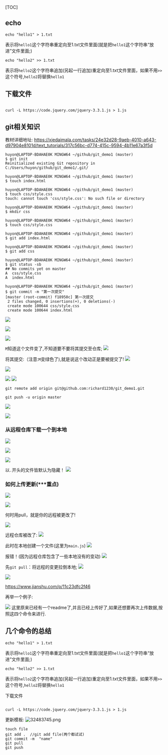 [TOC]


## echo
```
echo "hello1" > 1.txt
```
表示将`hello1`这个字符串重定向至1.txt文件里面(就是把`hello1`这个字符串“放进”文件里面;)
```
echo "hello2" >> 1.txt
```
表示将`hello2`这个字符串追加(另起一行追加)重定向至1.txt文件里面，如果不用`>>`这个符号,`hello2`将替换`hello1`

## 下载文件
```

curl -L https://code.jquery.com/jquery-3.3.1.js > 1.js

```

## git相关知识
教材详细地址:
https://xiedaimala.com/tasks/24e32d28-9aeb-4010-a643-d97904e8101d/text_tutorials/317c56bc-d774-415c-9594-4b11e67a3f5d

```
huyon@LAPTOP-BDAHAE0K MINGW64 ~/github/git_demo1 (master)
$ git init
Reinitialized existing Git repository in C:/Users/huyon/github/git_demo1/.git/

huyon@LAPTOP-BDAHAE0K MINGW64 ~/github/git_demo1 (master)
$ touch index.html

huyon@LAPTOP-BDAHAE0K MINGW64 ~/github/git_demo1 (master)
$ touch css/style.css
touch: cannot touch 'css/style.css': No such file or directory

huyon@LAPTOP-BDAHAE0K MINGW64 ~/github/git_demo1 (master)
$ mkdir css

huyon@LAPTOP-BDAHAE0K MINGW64 ~/github/git_demo1 (master)
$ touch css/style.css

huyon@LAPTOP-BDAHAE0K MINGW64 ~/github/git_demo1 (master)
$ git add index.html

huyon@LAPTOP-BDAHAE0K MINGW64 ~/github/git_demo1 (master)
$ git add css

huyon@LAPTOP-BDAHAE0K MINGW64 ~/github/git_demo1 (master)
$ git status -sb
## No commits yet on master
A  css/style.css
A  index.html

huyon@LAPTOP-BDAHAE0K MINGW64 ~/github/git_demo1 (master)
$ git commit -m "第一次提交"
[master (root-commit) f18950c] 第一次提交
 2 files changed, 0 insertions(+), 0 deletions(-)
 create mode 100644 css/style.css
 create mode 100644 index.html

```

![]((4重点-)命令行基础(有上传更新)_files/abeccd84-ac3b-4027-9a75-45203f693390.jpg)

![]((4重点-)命令行基础(有上传更新)_files/8eb8e017-7266-4be3-a1b8-803c658a2906.jpg)

![]((4重点-)命令行基础(有上传更新)_files/b918fb3d-7a73-4eaf-8a03-620e9fb5e73c.png)

`M`知道这个文件变了,不知道要不要将其提交至仓库;
![]((4重点-)命令行基础(有上传更新)_files/80ce2a60-84b3-4a92-b294-b78d4eefde10.png)

将其提交:（注意:`M`变绿色了),就是说这个改动正是要被提交了!
![]((4重点-)命令行基础(有上传更新)_files/a86f66fd-8f27-4471-b12c-fce3d63c3e4d.jpg)

![]((4重点-)命令行基础(有上传更新)_files/d312f345-7d4f-4bae-bda4-f82a0c3f347e.png)

![]((4重点-)命令行基础(有上传更新)_files/ed3dfa15-6fd9-4c93-abbe-b66c65e7114a.jpg)
![]((4重点-)命令行基础(有上传更新)_files/e5f312da-b266-4a72-977d-9ad32ff9a2d3.png)

```
git remote add origin git@github.com:richard1230/git_demo1.git

git push -u origin master

```

![]((4重点-)命令行基础(有上传更新)_files/0d13f746-acae-400c-929f-f6d905729b10.jpg)

![]((4重点-)命令行基础(有上传更新)_files/5730112b-35c3-4975-85df-1991e7d0b99c.png)

### 从远程仓库下载一个到本地
![]((4重点-)命令行基础(有上传更新)_files/a5147e8e-d352-433e-9b1a-d6b6e715fdf7.png)

![]((4重点-)命令行基础(有上传更新)_files/e26d54c7-404d-4455-966e-bd3a373ae6a4.png)

![]((4重点-)命令行基础(有上传更新)_files/f7f923d6-844e-4764-b40f-d0f43397b6e7.png)

以`.`开头的文件皆默认为隐藏！
![]((4重点-)命令行基础(有上传更新)_files/e0fc81d7-fbd7-4a04-b144-b99c6e30bc9f.png)

### 如何上传更新(***重点)
![]((4重点-)命令行基础(有上传更新)_files/0125724d-931b-4836-8a70-7c04613f0248.png)

![]((4重点-)命令行基础(有上传更新)_files/53d62f98-ec31-4a94-9297-dcc3dce586ea.png)

何时用pull，就是你的远程被更改了!


![]((4重点-)命令行基础(有上传更新)_files/9b40ab1a-24e6-492d-958a-ea85a5fea367.png)

远程仓库被改了:
![]((4重点-)命令行基础(有上传更新)_files/7317b206-1da5-4f55-b2fb-ba3b8a83fefc.png)


此时在本地创建一个文件(这里为`main.js`)
![]((4重点-)命令行基础(有上传更新)_files/2ed88010-d73f-46bc-a1e8-85824b297631.png)


报错！(因为远程仓库包含了一些本地没有的变动)
![]((4重点-)命令行基础(有上传更新)_files/93489501-b538-4b29-a37d-2c0d6bca3c3f.jpg)

先`git pull`：将远程的变更拉倒本地;
![]((4重点-)命令行基础(有上传更新)_files/3afb3f45-f504-48c6-bfa9-b063a1a343ae.jpg)


![]((4重点-)命令行基础(有上传更新)_files/41082e78-26e1-4f84-86c8-05c2a5e2db2a.png)


https://www.jianshu.com/p/11c23dfc2f46

再举一个例子:


![]((4重点-)命令行基础(有上传更新)_files/71306a5d-b7b9-477e-9b0f-f578ff499aee.png)
这里原来已经有一个readme了,并且已经上传好了,如果还想要再次上传数据,按照这四个命令来进行.
## 几个命令的总结
```
echo "hello1" > 1.txt
```
表示将`hello1`这个字符串重定向至1.txt文件里面(就是把`hello1`这个字符串“放进”文件里面;)
```
echo "hello2" >> 1.txt
```
表示将`hello2`这个字符串追加(另起一行追加)重定向至1.txt文件里面，如果不用`>>`这个符号,`hello2`将替换`hello1`

 下载文件
```

curl -L https://code.jquery.com/jquery-3.3.1.js > 1.js

```

更新模板:
![32483745.png]((4重点-)命令行基础(有上传更新)_files/32483745.png)
```
touch file
git add .  //git add file(两个都试试)
git commit -m  "name"
git pull
git push

```
